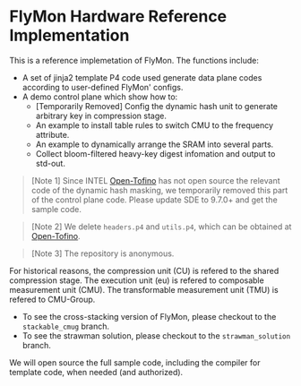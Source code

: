 # FlyMon Hardware Reference Implementation

This is a reference implemetation of FlyMon. The functions include:
* A set of jinja2 template P4 code used generate data plane codes according to user-defined FlyMon' configs.
* A demo control plane which show how to:
    * [Temporarily Removed] Config the dynamic hash unit to generate arbitrary key in compression stage. 
    * An example to install table rules to switch CMU to the frequency attribute.
    * An example to dynamically arrange the SRAM into several parts.
    * Collect bloom-filtered heavy-key digest infomation and output to std-out.

> [Note 1] Since INTEL [Open-Tofino](https://github.com/barefootnetworks/Open-Tofino/tree/master/p4-examples/p4_16_programs/tna_dyn_hashing) has not open source the relevant code of the dynamic hash masking, we temporarily removed this part of the control plane code. Please update SDE to 9.7.0+ and get the sample code.

> [Note 2] We delete `headers.p4` and `utils.p4`, which can be obtained at [Open-Tofino](https://github.com/barefootnetworks/Open-Tofino/tree/master/p4-examples/p4_16_programs/tna_dyn_hashing).

> [Note 3] The repository is anonymous.

For historical reasons, the compression unit (CU) is refered to the shared compression stage. The execution unit (eu) is refered to composable measurement unit (CMU). The transformable measurement unit (TMU) is refered to CMU-Group.

* To see the cross-stacking version of FlyMon, please checkout to the `stackable_cmug` branch.
* To see the strawman solution, please checkout to the `strawman_solution` branch.

We will open source the full sample code, including the compiler for template code, when needed (and authorized).
